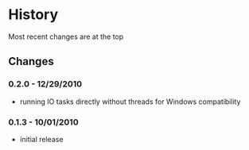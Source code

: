 History
=======
Most recent changes are at the top


Changes
-------

### 0.2.0 - 12/29/2010 ###

* running IO tasks directly without threads for Windows compatibility

### 0.1.3 - 10/01/2010 ###

* initial release
